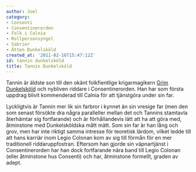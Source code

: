```yaml
---
author: Joel
category:
- Consenti
- Consentinerorden
- Folk i Calnia
- Rollpersonsyngel
- Sabrier
- Ätten Dunkelsköld
created_at: '2011-02-16T15:47:12Z'
id: tannin dunkelsköld
title: Tannin Dunkelsköld
---
```

Tannin är äldste son till den okänt folkfientlige krigarmagikern [Grim Dunkelsköld] och nybliven riddare i Consentinerorden. Han har som första uppdrag blivit kommenderad till Calnia för att tjänstgöra under sin far.

Lyckligtvis är Tannin mer lik sin farbror i kynnet än sin vresige far (men den som senast försökte dra några paralleller mellan det och Tannins stamtavla återhämtar sig fortfarande) och är förhållandevis lätt att ha att göra med, åtminstone med Dunkelsköldska mått mätt. Som sin far är han lång och grov, men har inte riktigt samma intresse för teoretisk lärdom, vilket ledde till att hans karriär inom Legio Colonan kom av sig till förmån för en mer traditionell riddaruppfostran. Eftersom han gjorde sin väpnartjänst i Consentinerorden har han dock fortfarande nära band till Legio Colonan (eller åtminstone hus Consenti) och har, åtminstone formellt, graden av adept.

  [Grim Dunkelsköld]: Grim_Dunkelsköld